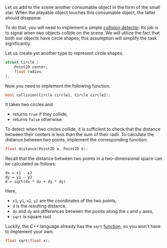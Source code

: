 Let us add to the scene another consumable object in the form of the small star.
When the playable object touches this consumable object, the latter should disappear. 

To do that, you will need to implement 
a simple [collision detector](https://en.wikipedia.org/wiki/Collision_detection).
Its job is to signal when two objects collide on the scene.
We will utilize the fact that both our objects have circle shapes; 
this assumption will simplify the task significantly. 

Let us create yet another type to represent circle shapes.

```c++
struct Circle {
    Point2D center;
    float radius;
};
```

Now you need to implement the following function.

```c++
bool collision(Circle circle1, Circle circle2);
```
 
It takes two circles and
* returns `true` if they collide,
* returns `false` otherwise. 

To detect when two circles collide, it is sufficient 
to check that the distance between their centers is less 
than the sum of their radii. 
To calculate the distance between two points, 
implement the corresponding function:

```c++
float distance(Point2D a, Point2D b);
```

Recall that the distance between two points 
in a two-dimensional space can be calculated as follows:

```
dx = x1 - x2
dy = y1 - y2
d = sqrt(dx * dx + dy * dy)
``` 

Here, 
* `x1`, `y1`, `x2`, `y2` are the coordinates of the two points,
* `d` is the resulting distance,
* `dx` and `dy` are differences between the points along the `x` and `y` axes,
* `sqrt` is square root.   

Luckily, the C++ language already has the `sqrt` 
[function](https://en.cppreference.com/w/cpp/numeric/math/sqrt), 
so you won't have to implement your own:

```c++
float sqrt(float x);
```
